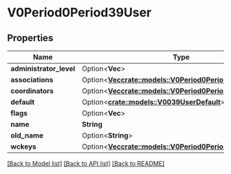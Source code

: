 # V0Period0Period39User

## Properties

Name | Type | Description | Notes
------------ | ------------- | ------------- | -------------
**administrator_level** | Option<**Vec<String>**> |  | [optional]
**associations** | Option<[**Vec<crate::models::V0Period0Period39AssocShort>**](v0.0.39_assoc_short.md)> |  | [optional]
**coordinators** | Option<[**Vec<crate::models::V0Period0Period39Coord>**](v0.0.39_coord.md)> |  | [optional]
**default** | Option<[**crate::models::V0039UserDefault**](v0_0_39_user_default.md)> |  | [optional]
**flags** | Option<**Vec<String>**> |  | [optional]
**name** | **String** |  | 
**old_name** | Option<**String**> |  | [optional]
**wckeys** | Option<[**Vec<crate::models::V0Period0Period39Wckey>**](v0.0.39_wckey.md)> |  | [optional]

[[Back to Model list]](../README.md#documentation-for-models) [[Back to API list]](../README.md#documentation-for-api-endpoints) [[Back to README]](../README.md)


